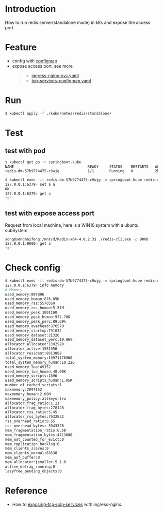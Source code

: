 # Introduction
How to run redis server(standalone mode) in k8s and expose the access port.

# Feature
- config with [configmap](./kubernetes/redis/standalone/redis-configmap.yaml)
- expose access port, see more
   > *  [ingress-nginx-svc.yaml](./kubernetes/redis/standalone/ingress-nginx-svc.yaml)<br>
   > * [tcp-services-configmap.yaml](./kubernetes/redis/standalone/tcp-services-configmap.yaml)

# Run 
```bash
$ kubectl apply -f ./kubernetes/redis/standalone/
```

# Test

## test with pod
```bash
$ kubectl get po -n springboot-kube
NAME                                  READY     STATUS    RESTARTS   AGE
redis-dm-57b9774475-c9wjg             1/1       Running   0          2h

$ kubectl exec -it redis-dm-57b9774475-c9wjg -n springboot-kube redis-cli
127.0.0.1:6379> set a a
OK
127.0.0.1:6379> get a
"a"
```

## test with expose access port
Request from local machine, here is a WIN10 system with a ubuntu subSystem.
```bash
song@songhaifeng:/mnt/d/Redis-x64-4.0.2.3$ ./redis-cli.exe -p 9000
127.0.0.1:9000> get a
"a"
```

# Check config
```bash
$ kubectl exec -it redis-dm-57b9774475-c9wjg -n springboot-kube redis-cli
127.0.0.1:6379> info memory
# Memory
used_memory:897896
used_memory_human:876.85K
used_memory_rss:5570560
used_memory_rss_human:5.31M
used_memory_peak:1001160
used_memory_peak_human:977.70K
used_memory_peak_perc:89.69%
used_memory_overhead:876570
used_memory_startup:791032
used_memory_dataset:21326
used_memory_dataset_perc:19.96%
allocator_allocated:1302928
allocator_active:1581056
allocator_resident:8613888
total_system_memory:10971176960
total_system_memory_human:10.22G
used_memory_lua:49152
used_memory_lua_human:48.00K
used_memory_scripts:1896
used_memory_scripts_human:1.85K
number_of_cached_scripts:1
maxmemory:2097152
maxmemory_human:2.00M
maxmemory_policy:allkeys-lru
allocator_frag_ratio:1.21
allocator_frag_bytes:278128
allocator_rss_ratio:5.45
allocator_rss_bytes:7032832
rss_overhead_ratio:0.65
rss_overhead_bytes:-3043328
mem_fragmentation_ratio:6.50
mem_fragmentation_bytes:4713688
mem_not_counted_for_evict:0
mem_replication_backlog:0
mem_clients_slaves:0
mem_clients_normal:83538
mem_aof_buffer:0
mem_allocator:jemalloc-5.1.0
active_defrag_running:0
lazyfree_pending_objects:0
```

# Reference
-  How to [exposing-tcp-udp-services](https://kubernetes.github.io/ingress-nginx/user-guide/exposing-tcp-udp-services/) with ingress-nginx.
